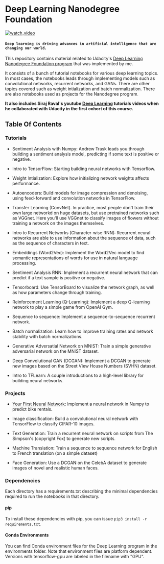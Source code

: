 # Deep Learning Nanodegree Foundation

[![watch_video](https://d2mxuefqeaa7sj.cloudfront.net/s_D16C37C27D7DCCF16E416DD259155C3A4612061618EE343DACE65282E93C5FF3_1551803331348_Screenshot+2019-03-05+at+17.28.16.png)](https://www.youtube.com/watch?v=JSulOaFMJPI)


#### `Deep learning is driving advances in artificial intelligence that are changing our world.`


This repository contains material related to Udacity's [Deep Learning Nanodegree Foundation program](https://www.udacity.com/course/deep-learning-nanodegree--nd101) that was implemented by me. 

It consists of a bunch of tutorial notebooks for various deep learning topics. In most cases, the notebooks leads through implementing models such as convolutional networks, recurrent networks, and GANs. There are other topics covered such as weight intialization and batch normalization. There are also notebooks used as projects for the Nanodegree program. 

**It also includes Siraj Raval's youtube [Deep Learning](https://www.youtube.com/watch?v=vOppzHpvTiQ&list=PL2-dafEMk2A7YdKv4XfKpfbTH5z6rEEj3) tutorials videos when he collaborated with Udacity in the first cohort of this course.**

## Table Of Contents

### Tutorials

* Sentiment Analysis with Numpy: Andrew Trask leads you through building a sentiment analysis model, predicting if some text is positive or negative.

* Intro to TensorFlow: Starting building neural networks with Tensorflow.

* Weight Intialization: Explore how initializing network weights affects performance.

* Autoencoders: Build models for image compression and denoising, using feed-forward and convolution networks in TensorFlow.

* Transfer Learning (ConvNet). In practice, most people don't train their own large networkd on huge datasets, but use pretrained networks such as VGGnet. Here you'll use VGGnet to classify images of flowers without training a network on the images themselves.

* Intro to Recurrent Networks (Character-wise RNN): Recurrent neural networks are able to use information about the sequence of data, such as the sequence of characters in text.

* Embeddings (Word2Vec): Implement the Word2Vec model to find semantic representations of words for use in natural language processing.

* Sentiment Analysis RNN: Implement a recurrent neural network that can predict if a text sample is positive or negative.

* Tensorboard: Use TensorBoard to visualize the network graph, as well as how parameters change through training.

* Reinforcement Learning (Q-Learning): Implement a deep Q-learning network to play a simple game from OpenAI Gym.

* Sequence to sequence: Implement a sequence-to-sequence recurrent network.

* Batch normalization: Learn how to improve training rates and network stability with batch normalizations.

* Generative Adversatial Network on MNIST: Train a simple generative adversarial network on the MNIST dataset.

* Deep Convolutional GAN (DCGAN): Implement a DCGAN to generate new images based on the Street View House Numbers (SVHN) dataset.

* Intro to TFLearn: A couple introductions to a high-level library for building neural networks.

### Projects

* [Your First Neural Network](https://github.com/sourcecode369/deep-learning/tree/master/first%20neural%20network): Implement a neural network in Numpy to predict bike rentals.

* Image classification: Build a convolutional neural network with TensorFlow to classify CIFAR-10 images.

* Text Generation: Train a recurrent neural network on scripts from The Simpson's (copyright Fox) to generate new scripts.

* Machine Translation: Train a sequence to sequence network for English to French translation (on a simple dataset)

* Face Generation: Use a DCGAN on the CelebA dataset to generate images of novel and realistic human faces.

### Dependencies

Each directory has a requirements.txt describing the minimal dependencies required to run the notebooks in that directory.

#### pip
To install these dependencies with pip, you can issue `pip3 install -r requirements.txt`.

#### Conda Environments
You can find Conda environment files for the Deep Learning program in the environments folder. Note that environment files are platform dependent. Versions with tensorflow-gpu are labeled in the filename with "GPU".
